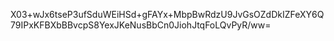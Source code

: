 X03+wJx6tseP3ufSduWEiHSd+gFAYx+MbpBwRdzU9JvGsOZdDkIZFeXY6Q79IPxKFBXbBBvcpS8YexJKeNusBbCn0JiohJtqFoLQvPyR/ww=